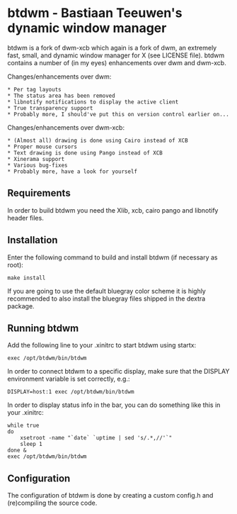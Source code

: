 # btdwm - Bastiaan Teeuwen's dynamic window manager
btdwm is a fork of dwm-xcb which again is a fork of dwm, an extremely fast, small, and dynamic window manager for X (see LICENSE file).
btdwm contains a number of (in my eyes) enhancements over dwm and dwm-xcb.

Changes/enhancements over dwm:

	* Per tag layouts
	* The status area has been removed
	* libnotify notifications to display the active client
	* True transparency support
	* Probably more, I should've put this on version control earlier on...

Changes/enhancements over dwm-xcb:

	* (Almost all) drawing is done using Cairo instead of XCB
	* Proper mouse cursors
	* Text drawing is done using Pango instead of XCB
	* Xinerama support
	* Various bug-fixes
	* Probably more, have a look for yourself


## Requirements

In order to build btdwm you need the Xlib, xcb, cairo pango and libnotify header files.


## Installation

Enter the following command to build and install btdwm (if necessary as root):

    make install

If you are going to use the default bluegray color scheme it is highly
recommended to also install the bluegray files shipped in the dextra package.


## Running btdwm

Add the following line to your .xinitrc to start btdwm using startx:

    exec /opt/btdwm/bin/btdwm

In order to connect btdwm to a specific display, make sure that
the DISPLAY environment variable is set correctly, e.g.:

    DISPLAY=host:1 exec /opt/btdwm/bin/btdwm

In order to display status info in the bar, you can do something
like this in your .xinitrc:

    while true
    do
        xsetroot -name "`date` `uptime | sed 's/.*,//'`"
        sleep 1
    done &
    exec /opt/btdwm/bin/btdwm


## Configuration

The configuration of btdwm is done by creating a custom config.h
and (re)compiling the source code.
